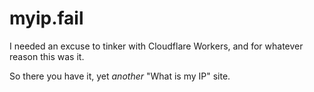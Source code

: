 # myip.fail

I needed an excuse to tinker with Cloudflare Workers, and for whatever reason this was it.

So there you have it, yet *another* "What is my IP" site.